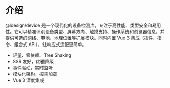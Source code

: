 # 介绍

@ldesign/device 是一个现代化的设备检测库，专注于高性能、类型安全和易用性。它可以精准识别设备类型、屏幕方向、触摸支持、操作系统和浏览器信息，并提供可选的网络、电池、地理位置等扩展模块。同时内置 Vue 3 集成（插件、指令、组合式 API），让响应式适配更简单。

- 轻量、零依赖、Tree Shaking
- SSR 友好，优雅降级
- 事件驱动，实时监听
- 模块化架构，按需加载
- Vue 3 深度集成

